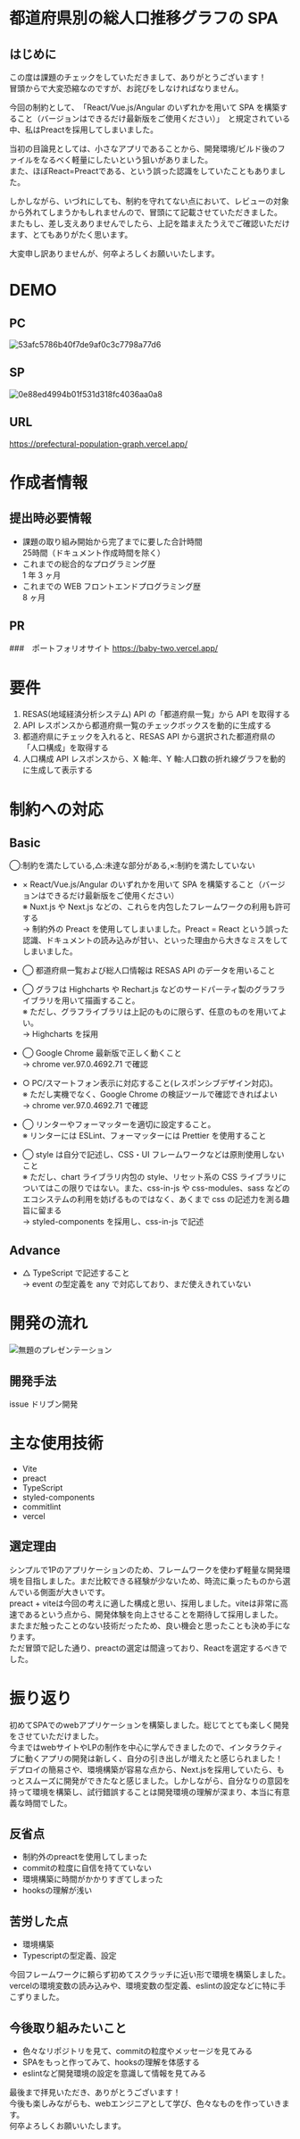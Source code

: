 # 都道府県別の総人口推移グラフの SPA
## はじめに
この度は課題のチェックをしていただきまして、ありがとうございます！<br/>
冒頭からで大変恐縮なのですが、お詫びをしなければなりません。<br/>

今回の制約として、　「React/Vue.js/Angular のいずれかを用いて SPA を構築すること（バージョンはできるだけ最新版をご使用ください）」　と規定されている中、私はPreactを採用してしまいました。<br/>

当初の目論見としては、小さなアプリであることから、開発環境/ビルド後のファイルをなるべく軽量にしたいという狙いがありました。<br/>
また、ほぼReact=Preactである、という誤った認識をしていたこともありました。<br/>

しかしながら、いづれにしても、制約を守れてない点において、レビューの対象から外れてしまうかもしれませんので、冒頭にて記載させていただきました。<br/>
またもし、差し支えありませんでしたら、上記を踏まえたうえでご確認いただけます、とてもありがたく思います。<br/>

大変申し訳ありませんが、何卒よろしくお願いいたします。

# DEMO
## PC
![53afc5786b40f7de9af0c3c7798a77d6](https://user-images.githubusercontent.com/82188012/149766752-3d9a040b-1184-4369-bd42-f1f3d55d692d.gif)

## SP
![0e88ed4994b01f531d318fc4036aa0a8](https://user-images.githubusercontent.com/82188012/149768438-4669d897-f398-41a6-8fd5-025358d14107.gif)

## URL

https://prefectural-population-graph.vercel.app/

# 作成者情報
## 提出時必要情報
- 課題の取り組み開始から完了までに要した合計時間<br/>
  25時間（ドキュメント作成時間を除く）
- これまでの総合的なプログラミング歴<br/>
  1 年 3 ヶ月
- これまでの WEB フロントエンドプログラミング歴<br/>
  8 ヶ月
  
## PR
###　ポートフォリオサイト
https://baby-two.vercel.app/

# 要件

1. RESAS(地域経済分析システム) API の「都道府県一覧」から API を取得する
2. API レスポンスから都道府県一覧のチェックボックスを動的に生成する
3. 都道府県にチェックを入れると、RESAS API から選択された都道府県の「人口構成」を取得する
4. 人口構成 API レスポンスから、X 軸:年、Y 軸:人口数の折れ線グラフを動的に生成して表示する

# 制約への対応

## Basic
◯:制約を満たしている,△:未達な部分がある,×:制約を満たしていない
- × React/Vue.js/Angular のいずれかを用いて SPA を構築すること（バージョンはできるだけ最新版をご使用ください）<br/>
  ※ Nuxt.js や Next.js などの、これらを内包したフレームワークの利用も許可する<br/>
  → 制約外の Preact を使用してしまいました。Preact = React という誤った認識、ドキュメントの読み込みが甘い、といった理由から大きなミスをしてしまいました。
  
- ◯ 都道府県一覧および総人口情報は RESAS API のデータを用いること


- ◯ グラフは Highcharts や Rechart.js などのサードパーティ製のグラフライブラリを用いて描画すること。<br/>
  ※ ただし、グラフライブラリは上記のものに限らず、任意のものを用いてよい。<br/>
  → Highcharts を採用
  
- ◯ Google Chrome 最新版で正しく動くこと<br/>
  → chrome ver.97.0.4692.71 で確認
  
- ○ PC/スマートフォン表示に対応すること(レスポンシブデザイン対応)。<br/>
  ※ ただし実機でなく、Google Chrome の検証ツールで確認できればよい<br/>
  → chrome ver.97.0.4692.71 で確認
  
- ◯ リンターやフォーマッターを適切に設定すること。<br/>
  ※ リンターには ESLint、フォーマッターには Prettier を使用すること
  
- ◯ style は自分で記述し、CSS・UI フレームワークなどは原則使用しないこと<br/>
  ※ ただし、chart ライブラリ内包の style、リセット系の CSS ライブラリについてはこの限りではない。また、css-in-js や css-modules、sass などのエコシステムの利用を妨げるものではなく、あくまで css の記述力を測る趣旨に留まる<br/>
  → styled-components を採用し、css-in-js で記述

## Advance

- △ TypeScript で記述すること<br/>
  → event の型定義を any で対応しており、まだ使えきれていない

# 開発の流れ

![無題のプレゼンテーション](https://user-images.githubusercontent.com/82188012/149728171-c0207f9b-d87c-408a-8cd0-255746cc732e.png)


## 開発手法

issue ドリブン開発

# 主な使用技術

- Vite
- preact
- TypeScript
- styled-components
- commitlint
- vercel

## 選定理由
シンプルで1Pのアプリケーションのため、フレームワークを使わず軽量な開発環境を目指しました。まだ比較できる経験が少ないため、時流に乗ったものから選んでいる側面が大きいです。<br/>
preact + viteは今回の考えに適した構成と思い、採用しました。viteは非常に高速であるという点から、開発体験を向上させることを期待して採用しました。<br/>
またまだ触ったことのない技術だったため、良い機会と思ったことも決め手になります。<br/>
ただ冒頭で記した通り、preactの選定は間違っており、Reactを選定するべきでした。

# 振り返り

初めてSPAでのwebアプリケーションを構築しました。総じてとても楽しく開発をさせていただけました。<br/>
今まではwebサイトやLPの制作を中心に学んできましたので、インタラクティブに動くアプリの開発は新しく、自分の引き出しが増えたと感じられました！<br/>
デプロイの簡易さや、環境構築が容易な点から、Next.jsを採用していたら、もっとスムーズに開発ができたなと感じました。しかしながら、自分なりの意図を持って環境を構築し、試行錯誤することは開発環境の理解が深まり、本当に有意義な時間でした。

## 反省点

- 制約外のpreactを使用してしまった
- commitの粒度に自信を持てていない
- 環境構築に時間がかかりすぎてしまった
- hooksの理解が浅い

## 苦労した点

- 環境構築
- Typescriptの型定義、設定

今回フレームワークに頼らず初めてスクラッチに近い形で環境を構築しました。<br/>
vercelの環境変数の読み込みや、環境変数の型定義、eslintの設定などに特に手こずりました。

## 今後取り組みたいこと

- 色々なリポジトリを見て、commitの粒度やメッセージを見てみる
- SPAをもっと作ってみて、hooksの理解を体感する
- eslintなど開発環境の設定を意識して情報を見てみる

最後まで拝見いただき、ありがとうございます！<br/>
今後も楽しみながらも、webエンジニアとして学び、色々なものを作っていきます。<br/>
何卒よろしくお願いいたします。
